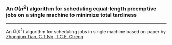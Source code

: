 ### An $O(n^2)$ algorithm for scheduling equal-length preemptive jobs on a single machine to minimize total tardiness

----

An $O(n^2)$ algorithm for scheduling jobs in single machine based on paper by [Zhongjun Tian, C.T.Ng, T.C.E. Cheng](https://link.springer.com/article/10.1007/s10951-006-7039-6).